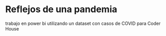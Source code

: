 # Reflejos de una pandemia
trabajo en power bi utilizando un dataset con casos de COVID para Coder House
